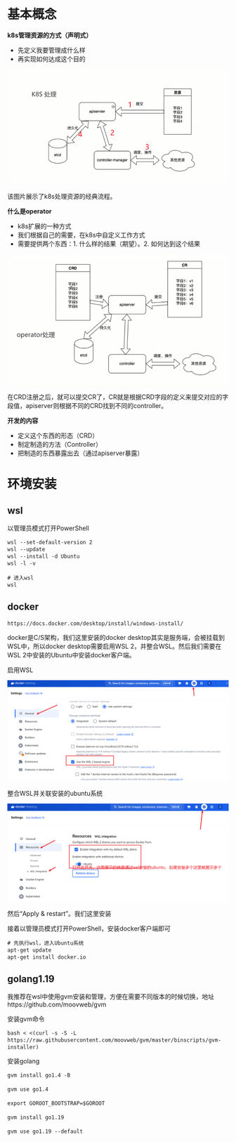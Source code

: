 # 基本概念

**k8s管理资源的方式（声明式）**

- 先定义我要管理成什么样
- 再实现如何达成这个目的

<img src="image/image-20240812220120724.png" alt="image-20240812220120724" style="zoom: 67%;" />

该图片展示了k8s处理资源的经典流程。

**什么是operator**

- k8s扩展的一种方式
- 我们根据自己的需要，在k8s中自定义工作方式
- 需要提供两个东西：1. 什么样的结果（期望）。2. 如何达到这个结果

<img src="image/image-20240812220711600.png" alt="image-20240812220711600" style="zoom: 67%;" />

在CRD注册之后，就可以提交CR了，CR就是根据CRD字段的定义来提交对应的字段值，apiserver则根据不同的CRD找到不同的controller。



**开发的内容**

- 定义这个东西的形态（CRD）
- 制定制造的方法（Controller）
- 把制造的东西暴露出去（通过apiserver暴露）



# 环境安装

## wsl

以管理员模式打开PowerShell

```shell
wsl --set-default-version 2
wsl --update
wsl --install -d Ubuntu
wsl -l -v

# 进入wsl
wsl
```





## docker

```
https://docs.docker.com/desktop/install/windows-install/
```

docker是C/S架构，我们这里安装的docker desktop其实是服务端，会被挂载到WSL中，所以docker desktop需要启用WSL 2，并整合WSL。然后我们需要在WSL 2中安装的Ubuntu中安装docker客户端。

启用WSL

<img src="image/image-20240813065021202.png" alt="image-20240813065021202" style="zoom:67%;" />

整合WSL并关联安装的ubuntu系统

<img src="image/image-20240813065610108.png" alt="image-20240813065610108" style="zoom:67%;" />

然后“Apply & restart”。我们这里安装

接着以管理员模式打开PowerShell，安装docker客户端即可

```shell
# 先执行wsl，进入Ubuntu系统
apt-get update
apt-get install docker.io
```



## golang1.19

我推荐在wsl中使用gvm安装和管理，方便在需要不同版本的时候切换，地址https://github.com/moovweb/gvm

安装gvm命令

```
bash < <(curl -s -S -L https://raw.githubusercontent.com/moovweb/gvm/master/binscripts/gvm-installer)
```



安装golang

```
gvm install go1.4 -B

gvm use go1.4

export GOROOT_BOOTSTRAP=$GOROOT

gvm install go1.19

gvm use go1.19 --default
```


